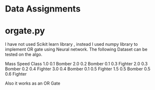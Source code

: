 # Data Assignments

# orgate.py
I have not used Scikit learn library , instead I used numpy library to implement OR gate using Neural network.
The following Dataset can be tested on the algo.

Mass Speed  Class
1.0   0.1   Bomber
2.0   0.2   Bomber
0.1   0.3   Fighter
2.0   0.3   Bomber
0.2   0.4   Fighter
3.0   0.4   Bomber
0.1   0.5   Fighter
1.5   0.5   Bomber
0.5   0.6   Fighter

Also it works as an OR Gate
